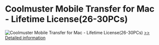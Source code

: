 # Coolmuster Mobile Transfer for Mac - Lifetime License(26-30PCs)
![Coolmuster Mobile Transfer for Mac - Lifetime License(26-30PCs)](https://mycommerce.akamaized.net/api/pimages/P300924898/BIG/300924898.PNG)
[>> Detailed information](https://secure.shareit.com/shareit/product.html?productid=300924898&affiliateid=200057808)